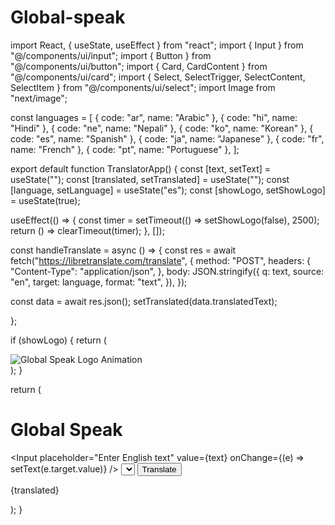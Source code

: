# Global-speak
import React, { useState, useEffect } from "react"; import { Input } from "@/components/ui/input"; import { Button } from "@/components/ui/button"; import { Card, CardContent } from "@/components/ui/card"; import { Select, SelectTrigger, SelectContent, SelectItem } from "@/components/ui/select"; import Image from "next/image";

const languages = [ { code: "ar", name: "Arabic" }, { code: "hi", name: "Hindi" }, { code: "ne", name: "Nepali" }, { code: "ko", name: "Korean" }, { code: "es", name: "Spanish" }, { code: "ja", name: "Japanese" }, { code: "fr", name: "French" }, { code: "pt", name: "Portuguese" }, ];

export default function TranslatorApp() { const [text, setText] = useState(""); const [translated, setTranslated] = useState(""); const [language, setLanguage] = useState("es"); const [showLogo, setShowLogo] = useState(true);

useEffect(() => { const timer = setTimeout(() => setShowLogo(false), 2500); return () => clearTimeout(timer); }, []);

const handleTranslate = async () => { const res = await fetch("https://libretranslate.com/translate", { method: "POST", headers: { "Content-Type": "application/json", }, body: JSON.stringify({ q: text, source: "en", target: language, format: "text", }), });

const data = await res.json();
setTranslated(data.translatedText);

};

if (showLogo) { return ( <div className="flex items-center justify-center h-screen bg-black"> <Image
src="/logo-animation.png"
alt="Global Speak Logo Animation"
width={300}
height={300}
/> </div> ); }

return ( <div className="max-w-xl mx-auto mt-10 p-4 space-y-4"> <h1 className="text-2xl font-bold text-center">Global Speak</h1> <Input placeholder="Enter English text" value={text} onChange={(e) => setText(e.target.value)} /> <Select onValueChange={setLanguage} defaultValue={language}> <SelectTrigger> <span>{languages.find((l) => l.code === language)?.name}</span> </SelectTrigger> <SelectContent> {languages.map((lang) => ( <SelectItem key={lang.code} value={lang.code}> {lang.name} </SelectItem> ))} </SelectContent> </Select> <Button className="w-full" onClick={handleTranslate}>Translate</Button> <Card> <CardContent className="p-4 min-h-[100px]"> <p>{translated}</p> </CardContent> </Card> </div> ); }

